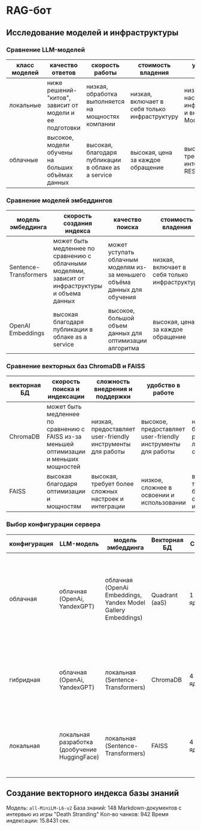 # RAG-бот

## Исследование моделей и инфраструктуры

### Сравнение LLM-моделей

| класс моделей | качество ответов                                        | скорость работы                                     | стоимость владения                            | удобство и простота                                           |
| ------------- | ------------------------------------------------------- | --------------------------------------------------- | --------------------------------------------- | ------------------------------------------------------------- |
| локальные     | ниже решений-"китов", зависит от модели и ее подготовки | низкая, обработка выполняется на мощностях компании | низкая, включает в себя только инфраструктуру | низкие, требует настройки инфраструктуры и внедрения ModelOps |
| облачные      | высокое, модели обучены на больших объёмах данных       | высокая, благодаря публикации в облаке as a service | высокая, цена за каждое обращение             | высокие, требуется лишь интеграция по REST API                |

### Сравнение моделей эмбеддингов

| модель эмбеддинга     | скорость создания индекса                                                                         | качество поиска                                                           | стоимость владения                            |
| --------------------- | ------------------------------------------------------------------------------------------------- | ------------------------------------------------------------------------- | --------------------------------------------- |
| Sentence-Transformers | может быть медленнее по сравнению с облачными моделями, зависит от инфраструктуры и объема данных | может уступать облачным моделям из-за меньшего объёма данных для обучения | низкая, включает в себя только инфраструктуру |
| OpenAI Embeddings     | высокая благодаря публикации в облаке as a service                                                | высокое, большой объем данных для оптимизации алгоритма                   | высокая, цена за каждое обращение             |

### Сравнение векторных баз ChromaDB и FAISS

| векторная БД | скорость поиска и индексации                                                            | сложность внедрения и поддержки                            | удобство в работе                                           | стоимость владения                                              |
| ------------ | --------------------------------------------------------------------------------------- | ---------------------------------------------------------- | ----------------------------------------------------------- | --------------------------------------------------------------- |
| ChromaDB     | может быть медленнее по сравнению с FAISS из-за меньшей оптимизации и меньших мощностей | низкая, предоставляет user-friendly инструменты для работы | высокое, предоставляет user-friendly инструменты для работы | низкая, может быть развёрнута на локальных серверах             |
| FAISS        | высокая благодаря оптимизации и мощностям                                               | высокая, требует более сложных настроек и интеграции       | низкое, сложнее в освоении и использовании                  | высокая, может требовать более мощных серверов и инфраструктуры |

### Выбор конфигурации сервера

| конфигурация | LLM-модель                                    | модель эмбеддинга                                             | Векторная БД   | CPU    | GPU   | RAM   | Описание                                                                                                                                         |
| ------------ | --------------------------------------------- | ------------------------------------------------------------- | -------------- | ------ | ----- | ----- | ------------------------------------------------------------------------------------------------------------------------------------------------ |
| облачная     | облачная (OpenAi, YandexGPT)                  | облачная (OpenAi Embeddings, Yandex Model Gallery Embeddings) | Quadrant (aaS) | 1 ядро | -     | 4 гб  | Инфраструктура требуется только для работы самого бота. Все ML-процессы выполняются внешними поставщиками и для сервера они обычные IO-операции. |
| гибридная    | облачная (OpenAi, YandexGPT)                  | локальная (Sentence-Transformers)                             | ChromaDB       | 4 ядра | -     | 16 гб | Генерация эмбедингов и хранение векторов выполняется на сервере, но LLM-модель остается "от вендора".                                            |
| локальная    | локальная разработка (дообучение HuggingFace) | локальная (Sentence-Transformers)                             | FAISS          | 4 ядра | 16 гб | 16 гб | LLM-модель находится внутри контура, поэтому дообучение и выполнение запросов потребует GPU.                                                     |

## Создание векторного индекса базы знаний

Модель: `all-MiniLM-L6-v2`
База знаний: 148 Markdown-документов с интервью из игры "Death Stranding"
Кол-во чанков: 942
Время индексации: 15.8431 сек.

